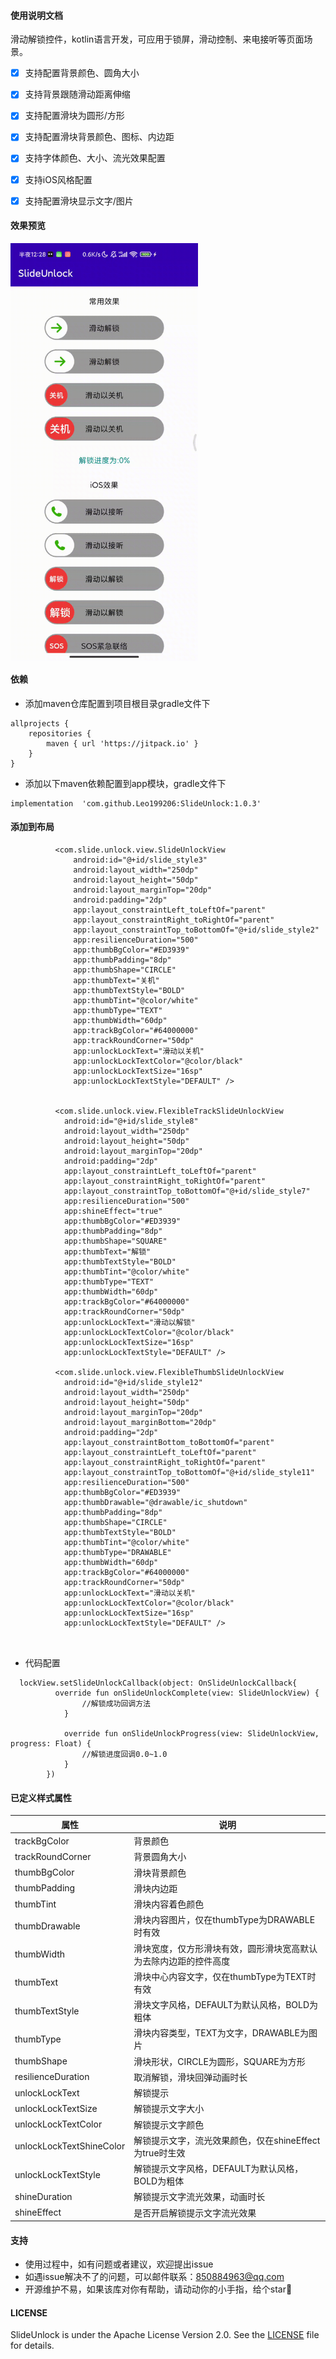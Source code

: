 #### 使用说明文档 

滑动解锁控件，kotlin语言开发，可应用于锁屏，滑动控制、来电接听等页面场景。
  

- [x] 支持配置背景颜色、圆角大小
- [x] 支持背景跟随滑动距离伸缩
- [x] 支持配置滑块为圆形/方形
- [x] 支持配置滑块背景颜色、图标、内边距
- [x] 支持字体颜色、大小、流光效果配置
- [x] 支持iOS风格配置
- [x] 支持配置滑块显示文字/图片




#### 效果预览
<img src="https://raw.githubusercontent.com/Leo199206/SlideUnlock/main/image/device-2021-03-03-002908.gif" width="300" heght="500" align=center />


#### 依赖
+ 添加maven仓库配置到项目根目录gradle文件下

```
allprojects {
    repositories {
        maven { url 'https://jitpack.io' }
    }
}
```

+ 添加以下maven依赖配置到app模块，gradle文件下

```
implementation  'com.github.Leo199206:SlideUnlock:1.0.3'
```

#### 添加到布局

```
          <com.slide.unlock.view.SlideUnlockView
              android:id="@+id/slide_style3"
              android:layout_width="250dp"
              android:layout_height="50dp"
              android:layout_marginTop="20dp"
              android:padding="2dp"
              app:layout_constraintLeft_toLeftOf="parent"
              app:layout_constraintRight_toRightOf="parent"
              app:layout_constraintTop_toBottomOf="@+id/slide_style2"
              app:resilienceDuration="500"
              app:thumbBgColor="#ED3939"
              app:thumbPadding="8dp"
              app:thumbShape="CIRCLE"
              app:thumbText="关机"
              app:thumbTextStyle="BOLD"
              app:thumbTint="@color/white"
              app:thumbType="TEXT"
              app:thumbWidth="60dp"
              app:trackBgColor="#64000000"
              app:trackRoundCorner="50dp"
              app:unlockLockText="滑动以关机"
              app:unlockLockTextColor="@color/black"
              app:unlockLockTextSize="16sp"
              app:unlockLockTextStyle="DEFAULT" />


          <com.slide.unlock.view.FlexibleTrackSlideUnlockView
            android:id="@+id/slide_style8"
            android:layout_width="250dp"
            android:layout_height="50dp"
            android:layout_marginTop="20dp"
            android:padding="2dp"
            app:layout_constraintLeft_toLeftOf="parent"
            app:layout_constraintRight_toRightOf="parent"
            app:layout_constraintTop_toBottomOf="@+id/slide_style7"
            app:resilienceDuration="500"
            app:shineEffect="true"
            app:thumbBgColor="#ED3939"
            app:thumbPadding="8dp"
            app:thumbShape="SQUARE"
            app:thumbText="解锁"
            app:thumbTextStyle="BOLD"
            app:thumbTint="@color/white"
            app:thumbType="TEXT"
            app:thumbWidth="60dp"
            app:trackBgColor="#64000000"
            app:trackRoundCorner="50dp"
            app:unlockLockText="滑动以解锁"
            app:unlockLockTextColor="@color/black"
            app:unlockLockTextSize="16sp"
            app:unlockLockTextStyle="DEFAULT" />

          <com.slide.unlock.view.FlexibleThumbSlideUnlockView
            android:id="@+id/slide_style12"
            android:layout_width="250dp"
            android:layout_height="50dp"
            android:layout_marginTop="20dp"
            android:layout_marginBottom="20dp"
            android:padding="2dp"
            app:layout_constraintBottom_toBottomOf="parent"
            app:layout_constraintLeft_toLeftOf="parent"
            app:layout_constraintRight_toRightOf="parent"
            app:layout_constraintTop_toBottomOf="@+id/slide_style11"
            app:resilienceDuration="500"
            app:thumbBgColor="#ED3939"
            app:thumbDrawable="@drawable/ic_shutdown"
            app:thumbPadding="8dp"
            app:thumbShape="CIRCLE"
            app:thumbTextStyle="BOLD"
            app:thumbTint="@color/white"
            app:thumbType="DRAWABLE"
            app:thumbWidth="60dp"
            app:trackBgColor="#64000000"
            app:trackRoundCorner="50dp"
            app:unlockLockText="滑动以关机"
            app:unlockLockTextColor="@color/black"
            app:unlockLockTextSize="16sp"
            app:unlockLockTextStyle="DEFAULT" />



```

+ 代码配置

```
  lockView.setSlideUnlockCallback(object: OnSlideUnlockCallback{
          override fun onSlideUnlockComplete(view: SlideUnlockView) {
                //解锁成功回调方法
            }
        
            override fun onSlideUnlockProgress(view: SlideUnlockView, progress: Float) {
                //解锁进度回调0.0~1.0
            }
        })

```


#### 已定义样式属性

| 属性  | 说明 |
| --- | --- |
| trackBgColor | 背景颜色 |
| trackRoundCorner | 背景圆角大小 |
| thumbBgColor | 滑块背景颜色 |
| thumbPadding | 滑块内边距 |
| thumbTint | 滑块内容着色颜色 | 
| thumbDrawable | 滑块内容图片，仅在thumbType为DRAWABLE时有效 | 
| thumbWidth | 滑块宽度，仅方形滑块有效，圆形滑块宽高默认为去除内边距的控件高度 |
| thumbText | 滑块中心内容文字，仅在thumbType为TEXT时有效 | 
| thumbTextStyle | 滑块文字风格，DEFAULT为默认风格，BOLD为粗体 | 
| thumbType | 滑块内容类型，TEXT为文字，DRAWABLE为图片 | 
| thumbShape | 滑块形状，CIRCLE为圆形，SQUARE为方形 |
| resilienceDuration | 取消解锁，滑块回弹动画时长 |
| unlockLockText | 解锁提示 |
| unlockLockTextSize | 解锁提示文字大小 |
| unlockLockTextColor | 解锁提示文字颜色 |
| unlockLockTextShineColor | 解锁提示文字，流光效果颜色，仅在shineEffect为true时生效 |
| unlockLockTextStyle | 解锁提示文字风格，DEFAULT为默认风格，BOLD为粗体 | 
| shineDuration | 解锁提示文字流光效果，动画时长 |
| shineEffect | 是否开启解锁提示文字流光效果 |


#### 支持
+ 使用过程中，如有问题或者建议，欢迎提出issue
+ 如遇issue解决不了的问题，可以邮件联系：850884963@qq.com
+ 开源维护不易，如果该库对你有帮助，请动动你的小手指，给个star🤩  

#### LICENSE
SlideUnlock is under the Apache License Version 2.0. See the [LICENSE](https://raw.githubusercontent.com/Leo199206/SlideUnlock/main/LICENSE) file for details.
